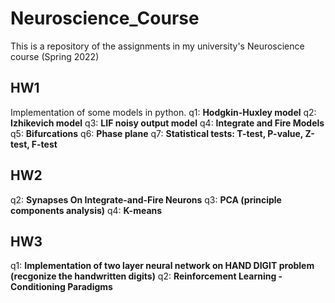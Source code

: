 # Neuroscience_Course
This is a repository of the assignments in my university's Neuroscience course (Spring 2022)

## HW1 
Implementation of some models in python.
q1: **Hodgkin-Huxley model**
q2: **Izhikevich model**
q3: **LIF noisy output model**
q4: **Integrate and Fire Models**
q5: **Bifurcations**
q6: **Phase plane**
q7: **Statistical tests: T-test, P-value, Z-test, F-test**

## HW2
q2: **Synapses On Integrate-and-Fire Neurons**
q3: **PCA (principle components analysis)**
q4: **K-means**

## HW3
q1: **Implementation of two layer neural network on HAND DIGIT problem (recgonize the handwritten digits)**
q2: **Reinforcement Learning - Conditioning Paradigms**

